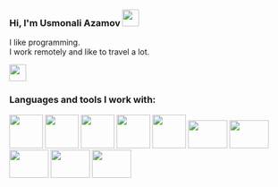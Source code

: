 ### Hi, I'm Usmonali Azamov <img src="https://media.giphy.com/media/hvRJCLFzcasrR4ia7z/giphy.gif" width="30px">

I like programming. <br />
I work remotely and like to travel a lot.

<a herf="https://t.me/Azamov_Usmonali_Blogi"><img src="https://upload.wikimedia.org/wikipedia/commons/thumb/5/5c/Telegram_Messenger.png/640px-Telegram_Messenger.png" width="30px"></a>

### Languages and tools I work with:

<code><img src="https://toppng.com/uploads/preview/html5-grey-black-11609363742cuzy8j6mkq.png" width="60px"></code>
<code><img src="https://www.kindpng.com/picc/m/464-4640184_css3-png-download-css-icon-transparent-png.png" width="60px"></code>
<code><img src="https://www.pngkey.com/png/detail/377-3771917_scss-logo.png" width="60px"></code>
<code><img src="https://toppng.com/uploads/preview/bootstrap-featured-image-bootstrap-3-logo-11563293130teouf93qpu.png" width="60px"></code>
<code><img src="https://mpng.subpng.com/20180411/cvq/kisspng-javascript-html-computer-software-web-browser-watermark-5acdbd54ac19f7.4484983215234327887049.jpg" width="60px"></code>
<code><img src="https://upload.wikimedia.org/wikipedia/commons/thumb/f/fd/JQuery-Logo.svg/2560px-JQuery-Logo.svg.png" width="70px" height="50px"></code>
<code><img src="https://flyclipart.com/thumb2/react-logo-import-io-221727.png" width="70px" height="50px"></code>
<code><img src="https://git-scm.com/images/logos/downloads/Git-Logo-2Color.png" width="70px" height="50px"></code>
<code><img src="https://www.freelogovectors.net/wp-content/uploads/2022/01/notionlogo-freelogovectors.net_.png" width="70px" height="50px"></code>
<code><img src="https://ag.digital/wp-content/uploads/2019/08/Group-5.png" width="70px" height="50px"></code>

